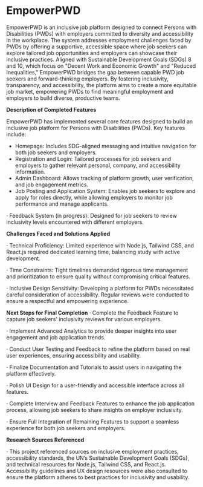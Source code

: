 # EmpowerPWD

EmpowerPWD is an inclusive job platform designed to connect Persons with Disabilities (PWDs) with employers committed to diversity and accessibility in the workplace. The system addresses employment challenges faced by PWDs by offering a supportive, accessible space where job seekers can explore tailored job opportunities and employers can showcase their inclusive practices. Aligned with Sustainable Development Goals (SDGs) 8 and 10, which focus on "Decent Work and Economic Growth" and "Reduced Inequalities," EmpowerPWD bridges the gap between capable PWD job seekers and forward-thinking employers. By fostering inclusivity, transparency, and accessibility, the platform aims to create a more equitable job market, empowering PWDs to find meaningful employment and employers to build diverse, productive teams.

**Description of Completed Features**

EmpowerPWD has implemented several core features designed to build an inclusive job platform for Persons with Disabilities (PWDs). Key features include:
* Homepage: Includes SDG-aligned messaging and intuitive navigation for both job seekers and employers.
* Registration and Login: Tailored processes for job seekers and employers to gather relevant personal, company, and accessibility information.
* Admin Dashboard: Allows tracking of platform growth, user verification, and job engagement metrics.
* Job Posting and Application System: Enables job seekers to explore and apply for roles directly, while allowing employers to monitor job performance and manage applicants.

· Feedback System (in progress): Designed for job seekers to review inclusivity levels encountered with different employers.

**Challenges Faced and Solutions Applied**

· Technical Proficiency: Limited experience with Node.js, Tailwind CSS, and React.js required dedicated learning time, balancing study with active development.

· Time Constraints: Tight timelines demanded rigorous time management and prioritization to ensure quality without compromising critical features.

· Inclusive Design Sensitivity: Developing a platform for PWDs necessitated careful consideration of accessibility. Regular reviews were conducted to ensure a respectful and empowering experience.

**Next Steps for Final Completion**
· Complete the Feedback Feature to capture job seekers' inclusivity reviews for various employers.

· Implement Advanced Analytics to provide deeper insights into user engagement and job application trends.

· Conduct User Testing and Feedback to refine the platform based on real user experiences, ensuring accessibility and usability.

· Finalize Documentation and Tutorials to assist users in navigating the platform effectively.

· Polish UI Design for a user-friendly and accessible interface across all features.

· Complete Interview and Feedback Features to enhance the job application process, allowing job seekers to share insights on employer inclusivity.

· Ensure Full Integration of Remaining Features to support a seamless experience for both job seekers and employers.

**Research Sources Referenced**

· This project referenced sources on inclusive employment practices, accessibility standards, the UN’s Sustainable Development Goals (SDGs), and technical resources for Node.js, Tailwind CSS, and React.js. Accessibility guidelines and UX design resources were also consulted to ensure the platform adheres to best practices for inclusivity and usability.
